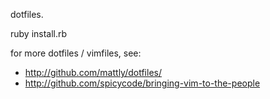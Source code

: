 dotfiles.

ruby install.rb

for more dotfiles / vimfiles, see:

  - http://github.com/mattly/dotfiles/
  - http://github.com/spicycode/bringing-vim-to-the-people
